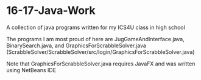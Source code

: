 # 16-17-Java-Work
A collection of java programs written for my ICS4U class in high school

The programs I am most proud of here are JugGameAndInterface.java, BinarySearch.java, and GraphicsForScrabbleSolver.java (ScrabbleSolver/ScrabbleSolver/src/login/GraphicsForScrabbleSolver.java)

Note that GraphicsForScrabbleSolver.java requires JavaFX and was written using NetBeans IDE
